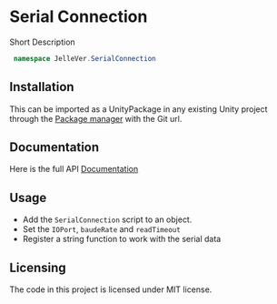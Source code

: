 # Serial Connection
Short Description

```cs
 namespace JelleVer.SerialConnection
```

## Installation

This can be imported as a UnityPackage in any existing Unity project through the [Package manager](https://docs.unity3d.com/Manual/Packages.html) with the Git url.

## Documentation

Here is the full API [Documentation](https://jellevermandere.github.io/UnitySerialConnection/)

## Usage

- Add the `SerialConnection` script to an object.
- Set the `IOPort`, `baudeRate` and `readTimeout`
- Register a string function to work with the serial data

## Licensing

The code in this project is licensed under MIT license.
